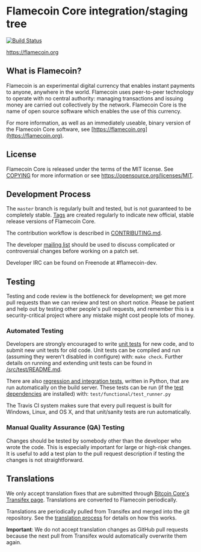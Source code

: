 Flamecoin Core integration/staging tree
=====================================

[![Build Status](https://travis-ci.org/flamecoin-project/flamecoin.svg?branch=master)](https://travis-ci.org/flamecoin-project/flamecoin)

https://flamecoin.org

What is Flamecoin?
----------------

Flamecoin is an experimental digital currency that enables instant payments to
anyone, anywhere in the world. Flamecoin uses peer-to-peer technology to operate
with no central authority: managing transactions and issuing money are carried
out collectively by the network. Flamecoin Core is the name of open source
software which enables the use of this currency.

For more information, as well as an immediately useable, binary version of
the Flamecoin Core software, see [https://flamecoin.org](https://flamecoin.org).

License
-------

Flamecoin Core is released under the terms of the MIT license. See [COPYING](COPYING) for more
information or see https://opensource.org/licenses/MIT.

Development Process
-------------------

The `master` branch is regularly built and tested, but is not guaranteed to be
completely stable. [Tags](https://github.com/flamecoin-project/flamecoin/tags) are created
regularly to indicate new official, stable release versions of Flamecoin Core.

The contribution workflow is described in [CONTRIBUTING.md](CONTRIBUTING.md).

The developer [mailing list](https://groups.google.com/forum/#!forum/flamecoin-dev)
should be used to discuss complicated or controversial changes before working
on a patch set.

Developer IRC can be found on Freenode at #flamecoin-dev.

Testing
-------

Testing and code review is the bottleneck for development; we get more pull
requests than we can review and test on short notice. Please be patient and help out by testing
other people's pull requests, and remember this is a security-critical project where any mistake might cost people
lots of money.

### Automated Testing

Developers are strongly encouraged to write [unit tests](src/test/README.md) for new code, and to
submit new unit tests for old code. Unit tests can be compiled and run
(assuming they weren't disabled in configure) with: `make check`. Further details on running
and extending unit tests can be found in [/src/test/README.md](/src/test/README.md).

There are also [regression and integration tests](/test), written
in Python, that are run automatically on the build server.
These tests can be run (if the [test dependencies](/test) are installed) with: `test/functional/test_runner.py`

The Travis CI system makes sure that every pull request is built for Windows, Linux, and OS X, and that unit/sanity tests are run automatically.

### Manual Quality Assurance (QA) Testing

Changes should be tested by somebody other than the developer who wrote the
code. This is especially important for large or high-risk changes. It is useful
to add a test plan to the pull request description if testing the changes is
not straightforward.

Translations
------------

We only accept translation fixes that are submitted through [Bitcoin Core's Transifex page](https://www.transifex.com/projects/p/bitcoin/).
Translations are converted to Flamecoin periodically.

Translations are periodically pulled from Transifex and merged into the git repository. See the
[translation process](doc/translation_process.md) for details on how this works.

**Important**: We do not accept translation changes as GitHub pull requests because the next
pull from Transifex would automatically overwrite them again.
